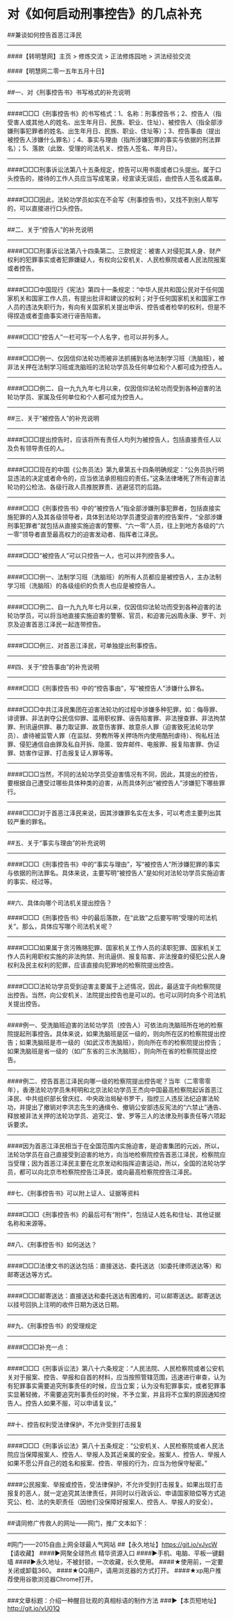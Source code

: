 # 对《如何启动刑事控告》的几点补充
##兼谈如何控告首恶江泽民
***
####【转明慧网】主页 > 修炼交流 > 正法修炼园地 > 洪法经验交流

####【明慧网二零一五年五月十日】
***
##一、对《刑事控告书》书写格式的补充说明
***
####□□□《刑事控告书》的书写格式：1、名称：刑事控告书；2、控告人（指受害人或其他人的姓名、出生年月日、民族、职业、住址）、被控告人（指全部涉嫌刑事犯罪者的姓名、出生年月日、民族、职业、住址等）；3、控告事由（提出被控告人涉嫌什么罪名）；4、事实与理由（指所涉嫌犯罪的事实与依据的刑法罪名）；5、落款（此致、受理的司法机关、控告人签名、年月日）。
***
####□□□刑事诉讼法第八十五条规定，控告可以用书面或者口头提出。属于口头控告的，接待的工作人员应当写成笔录，经宣读无误后，由控告人签名或盖章。
***
####□□□因此，法轮功学员如实在不会写《刑事控告书》，又找不到别人帮写的，可以直接进行口头控告。
***
##二、关于“控告人”的补充说明
***
####□□□刑事诉讼法第八十四条第二、三款规定：被害人对侵犯其人身、财产权利的犯罪事实或者犯罪嫌疑人，有权向公安机关、人民检察院或者人民法院报案或者控告。
***
####□□□中国现行《宪法》第四十一条规定：“中华人民共和国公民对于任何国家机关和国家工作人员，有提出批评和建议的权利；对于任何国家机关和国家工作人员的违法失职行为，有向有关国家机关提出申诉、控告或者检举的权利，但是不得捏造或者歪曲事实进行诬告陷害。
***
####□□□“控告人”一栏可写一个人名字，也可以并列多人。
***
####□□□例一、仅因信仰法轮功而被非法抓捕到各地法制学习班（洗脑班），被非法关押在法制学习班或洗脑班的法轮功学员及任何单位和个人都可成为控告人。
***
####□□□例二、自一九九九年七月以来，仅因信仰法轮功而受到各种迫害的法轮功学员、家属及任何单位和个人都可成为控告人。
***
##三、关于“被控告人”的补充说明
***
####□□□提出控告时，应该将所有责任人均列为被控告人，包括直接责任人以及负有领导责任的人。
***
####□□□现在的中国《公务员法》第九章第五十四条明确规定：“公务员执行明显违法的决定或者命令的，应当依法承担相应的责任。”这条法律堵死了所有迫害法轮功的公检法、各级行政人员推脱罪责、逃避惩罚的后路。
***
####□□□《刑事控告书》中的“被控告人”指全部涉嫌刑事犯罪者，包括直接实施犯罪的人及其各级领导者，具体到法轮功学员遭受迫害的控告案件，“全部涉嫌刑事犯罪者”就包括从直接实施迫害的警察、“六一零”人员，往上到地方各级的“六一零”领导者直至最高权力的迫害发动者、指挥者江泽民。
***
####□□□“被控告人”可以只控告一人，也可以并列控告多人。
***
####□□□例一、法制学习班（洗脑班）的所有人员都应是被控告人，主办法制学习班（洗脑班）的各级组织的负责人也应是被控告人。
***
####□□□例二、自一九九九年七月以来，仅因信仰法轮功而受到各种迫害的法轮功学员，可以将当地直接实施迫害的警察、官员，和迫害元凶周永康、罗干、刘京及迫害首恶江泽民一起连带控告。
***
####□□□例三、对首恶江泽民，可单独提出刑事控告。
***
##四、关于“控告事由”的补充说明
***
####□□□《刑事控告书》中的“控告事由”，写“被控告人”涉嫌什么罪名。
***
####□□□中共江泽民集团在迫害法轮功的过程中涉嫌多种犯罪，如：侮辱罪、诽谤罪、非法剥夺公民信仰罪、滥用职权罪、诬告陷害罪、非法搜查罪、非法拘禁罪、刑讯逼供罪、暴力取证罪、故意伤害罪、故意杀人罪（迫害致死法轮功学员）、虐待被监管人罪（在监狱、劳教所等关押场所内使用酷刑虐待）、徇私枉法罪、侵犯通信自由罪及私自开拆、隐匿、毁弃邮件、电报罪、报复陷害罪、伪证罪、妨害作证罪、打击报复证人罪等等。
***
####□□□当然，不同的法轮功学员受迫害情况有不同，因此，其提出的控告，要根据自己遭受过哪些具体种类的迫害，从而具体列出“被控告人”涉嫌犯下哪些罪行。
***
####□□□对于首恶江泽民来说，因其涉嫌罪名实在太多，可以考虑主要列出其较严重的罪名。
***
##五、关于“事实与理由”的补充说明
***
####□□□《刑事控告书》中的“事实与理由”，写“被控告人”所涉嫌犯罪的事实与依据的刑法罪名。具体来说，主要写明“被控告人”是如何对法轮功学员实施迫害的事实、经过等。
***
##六、具体向哪个司法机关提出控告？

####□□□《刑事控告书》中的最后落款，在“此致”之后要写明“受理的司法机关”。那么，具体应写哪个司法机关呢？
***
####□□□如果属于贪污贿赂犯罪、国家机关工作人员的渎职犯罪、国家机关工作人员利用职权实施的非法拘禁、刑讯逼供、报复陷害、非法搜查的侵犯公民人身权利及民主权利的犯罪，应该直接向犯罪地的检察院提出控告。
***
####□□□法轮功学员受到迫害主要属于上述情况，因此，最适宜于向检察院提出控告。当然，向公安机关、法院提出控告也是可以的。也可以同时向多个司法机关提出控告。
***
####例一、受洗脑班迫害的法轮功学员（控告人）可依法向洗脑班所在地的检察院提起刑事控告。具体来说，如果洗脑班是区一级的，则向所在区的检察院提出控告；如果洗脑班是市一级的（如武汉市洗脑班），则向所在市的检察院提出控告；如果洗脑班是省一级的（如广东省的三水洗脑班），则向所在省的检察院提出控告。
***
####例二、控告首恶江泽民向哪一级的检察院提出控告呢？当年（二零零零年），香港法轮功学员朱柯明和北京法轮功学员王杰向中国最高检察院起诉首恶江泽民、中共组织部长曾庆红、中央政治局秘书罗干，指控三人违反法纪迫害法轮功，并提出了撤销对李洪志先生的通缉令、撤销公安部违反宪法的“六禁止”通告、释放被非法关押的法轮功学员、追究江、曾、罗等三人的法律及刑事责任等六项起诉要求。
***
####因为首恶江泽民相当于在全国范围内实施迫害，是迫害集团的元凶，所以，法轮功学员在自己直接受到迫害的地方，向当地检察院控告首恶江泽民，检察院应当受理；因为首恶江泽民主要在北京发动和指挥迫害运动，所以，全国的法轮功学员，都可以向北京市检察院控告江泽民，或向最高检察院控告江泽民。
***
##七、《刑事控告书》可以附上证人、证据等资料
***
####□□□《刑事控告书》的最后可有“附件”，包括证人姓名和住址、其他证据名称和来源等。
***
##八、《刑事控告书》如何送达？
***
####□□□法律文书的送达包括：直接送达、委托送达（如委托律师送达等）和邮寄送达等方式。
***
####□□□邮寄送达：直接送达和委托送达有困难的，可以邮寄送达。邮寄送达以挂号回执上注明的收件日期为送达日期。
***
##九、《刑事控告书》的受理规定
***
####□□□补充一点：
***
####□□□《刑事诉讼法》第八十六条规定：“人民法院、人民检察院或者公安机关对于报案、控告、举报和自首的材料，应当按照管辖范围，迅速进行审查，认为有犯罪事实需要追究刑事责任的时候，应当立案；认为没有犯罪事实，或者犯罪事实显著轻微，不需要追究刑事责任的时候，不予立案，并且将不立案的原因通知控告人。控告人如果不服，可以申请复议。”
***
##十、控告权利受法律保护，不允许受到打击报复
***
####□□□《刑事诉讼法》第八十五条规定：“公安机关、人民检察院或者人民法院应当保障报案人、控告人、举报人及其近亲属的安全。报案人、控告人、举报人如果不愿公开自己的姓名和报案、控告、举报的行为，应当为他保守秘密。”
***
####公民报案、举报或控告，受法律保护，不允许受到打击报复。如果出现打击报复的恶人，就一定追究其法律责任，并同时以行政诉讼、申请国家赔偿等方式追究公、检、法的失职责任（因他们没保障好报案人、控告人、举报人的安全）。
***
##请同修广传救人的网址——网门，推广文本如下：
***
#网门——2015自由上网全球最人气网站
##【永久地址】https://git.io/vJvcW 【请收藏】
####►网聚全球热点 精华资源入口
####►手机、电脑、平板一键翻墙
####►永久地址，不被封锁，一次收藏，长久使用。
####★使用前，一定要关闭或卸载360。
####★QQ用户，请用浏览器的方式打开。
####★xp用户推荐使用谷歌浏览器Chrome打开。
***
###文章标题：介绍一种醒目壮观的真相标语的制作方法
###►【本页短地址】http://git.io/vU01Q
